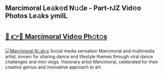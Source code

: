 ## Marcimoral Le𝚊k𝚎d N𝚞𝚍e - Part-rJZ Vid𝚎o Photos Le𝚊ks ymilL

# <h2><a href="http://fbfxnpk.evod.top/?m=Marcimoral">🔗 👉🔴 Marcimoral Vid𝚎o Ph𝚘t𝚘s</a></h2>

[![Marcimoral N𝚞d𝚎s](https://i.imgur.com/8V9OHl7.gif)](http://fbfxnpk.evod.top/?m=Marcimoral)
Social media sensation Marcimoral and multimedia artist, known for sharing dance and lifestyle themes through viral dance challenges and mini vlogs. Visionary artist Marcimoral, celebrated for their creative genius and innovative approach to art. 
